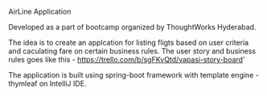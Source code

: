 AirLine Application

Developed as a part of bootcamp organized by ThoughtWorks Hyderabad. 

The idea is to create an applcation for listing fligts based on user criteria and caculating fare on certain 
business rules. The user story and business rules goes like this - https://trello.com/b/sgFKvQtd/vapasi-story-board'

The application is built using spring-boot framework with template engine - thymleaf on IntelliJ IDE.

